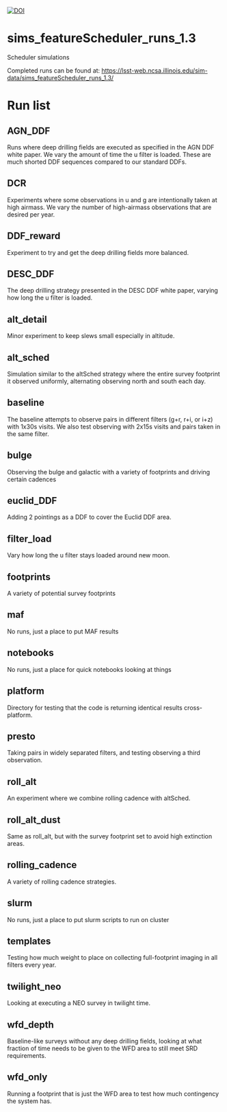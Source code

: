 

[![DOI](https://zenodo.org/badge/198475169.svg)](https://zenodo.org/badge/latestdoi/198475169)



# sims_featureScheduler_runs_1.3
Scheduler simulations

Completed runs can be found at:  https://lsst-web.ncsa.illinois.edu/sim-data/sims_featureScheduler_runs_1.3/


# Run list

## AGN_DDF

Runs where deep drilling fields are executed as specified in the AGN DDF white paper. We vary the amount of time the u filter is loaded. These are much shorted DDF sequences compared to our standard DDFs.

## DCR

Experiments where some observations in u and g are intentionally taken at high airmass. We vary the number of high-airmass observations that are desired per year.

## DDF_reward

Experiment to try and get the deep drilling fields more balanced.

## DESC_DDF

The deep drilling strategy presented in the DESC DDF white paper, varying how long the u filter is loaded. 

## alt_detail

Minor experiment to keep slews small especially in altitude.

## alt_sched

Simulation similar to the altSched strategy where the entire survey footprint it observed uniformly, alternating observing north and south each day. 

## baseline

The baseline attempts to observe pairs in different filters (g+r, r+i, or i+z) with 1x30s visits. We also test observing with 2x15s visits and pairs taken in the same filter.

## bulge

Observing the bulge and galactic with a variety of footprints and driving certain cadences

## euclid_DDF

Adding 2 pointings as a DDF to cover the Euclid DDF area.

## filter_load

Vary how long the u filter stays loaded around new moon.

## footprints

A variety of potential survey footprints

## maf

No runs, just a place to put MAF results

## notebooks

No runs, just a place for quick notebooks looking at things

## platform

Directory for testing that the code is returning identical results cross-platform. 

## presto

Taking pairs in widely separated filters, and testing observing a third observation.

## roll_alt

An experiment where we combine rolling cadence with altSched. 

## roll_alt_dust

Same as roll_alt, but with the survey footprint set to avoid high extinction areas.

## rolling_cadence

A variety of rolling cadence strategies.

## slurm

No runs, just a place to put slurm scripts to run on cluster

## templates

Testing how much weight to place on collecting full-footprint imaging in all filters every year.

## twilight_neo

Looking at executing a NEO survey in twilight time. 

## wfd_depth

Baseline-like surveys without any deep drilling fields, looking at what fraction of time needs to be given to the WFD area to still meet SRD requirements. 

## wfd_only

Running a footprint that is just the WFD area to test how much contingency the system has.
